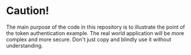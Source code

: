 # Caution!
The main purpose of the code in this repository is to illustrate the point of the token authentication example.
The real world application will be more complex and more secure.
Don't just copy and blindly use it without understanding.